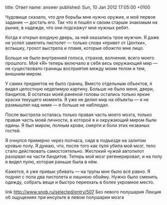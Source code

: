 title: Ответ
name: answer
published: Sun, 10 Jan 2012 17:05:00 +0100

Чудовище сказало, что для борьбы мне нужно оружие, и моё первое задание — достать его. Так что я пошёл к своим старым знакомым на рынке, в надежде, что они подскажут мне нужных ребят.

Когда я открыл входную дверь, за ней оказались трое мужчин. Я даже не успел заметить пистолет — только слова «привет от Центки», вспышку, грохот выстрела и пламя, которые обожгло мне лицо.

Больше не было внутренней голоса, страхов, волнения, всего моего прошлого. Моё «Я» теперь включало в себя весь окружающий мир — не существовало границы восприятия между моим телом и тем, внешним миром.

У самих предметов не было границ. Вместо отдельным объектов, я видел целостную неделимую картину. Больше не было меня, двери, бандитов. В остатках моей раненой головы остались только яркие краски текущего момента. Я уже не делил мир на объекты — я не размышлял над ними — я больше не наблюдал.

После выстрела осталась только правая часть моего мозга, только правая часть моей личности, в которой я и окружающий миром были едины. Я был миром, полным крови, смерти и боли этих незваных гостей.

Я очнулся примерно через полчаса, сидя в подъезде на залитом кровью полу. Я думаю, что, после того как пуля убила мой мозг, тело стало действовать самостоятельно. Жестокий чужой автопилот разорвал на части бандитов. Теперь мой мозг регенерировал, и на полу я видел пулю, которая раньше была в нём.

Кажется, я уже привык убивать — на трупы мне было всё равно. Я поднял с пола два пистолета и лишнюю обойму. Нужно было сменить одежду, собрать вещи и быстро переехать в более укромное место.

link
  http://www.snob.ru/selected/entry/507
  Без левого полушария
  Лекция об ощущениях при инсульте в левом полушарии мозга

